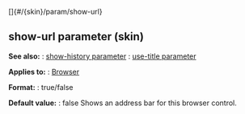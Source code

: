 []{#/{skin}/param/show-url}
  ## show-url parameter (skin)
  **See also:**
  :   [show-history parameter](ref/%7Bskin%7D/param/show-history)
  :   [use-title parameter](ref/%7Bskin%7D/param/use-title)
  <!-- -->
  **Applies to:**
  :   [Browser](ref/%7Bskin%7D/control/browser)
  <!-- -->
  **Format:**
  :   true/false
  <!-- -->
  **Default value:**
  :   false
  Shows an address bar for this browser control.